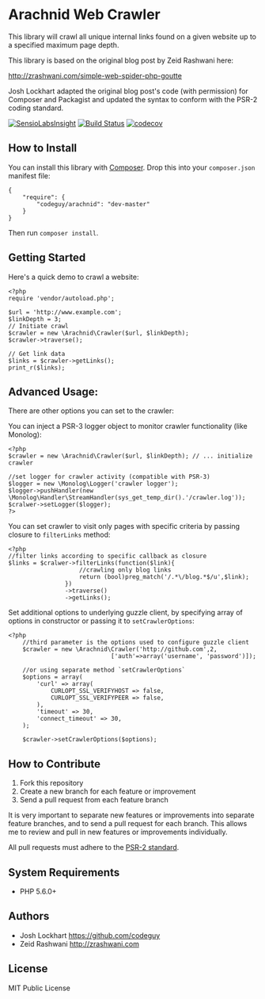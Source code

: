 # Arachnid Web Crawler

This library will crawl all unique internal links found on a given website
up to a specified maximum page depth.

This library is based on the original blog post by Zeid Rashwani here:

<http://zrashwani.com/simple-web-spider-php-goutte>

Josh Lockhart adapted the original blog post's code (with permission)
for Composer and Packagist and updated the syntax to conform with
the PSR-2 coding standard.

[![SensioLabsInsight](https://insight.sensiolabs.com/projects/8ff1e4b2-d8c8-4465-b9ea-f5db69c3c2d0/mini.png)](https://insight.sensiolabs.com/projects/8ff1e4b2-d8c8-4465-b9ea-f5db69c3c2d0)
[![Build Status](https://travis-ci.org/zrashwani/arachnid.svg?branch=master)](https://travis-ci.org/zrashwani/arachnid)
[![codecov](https://codecov.io/gh/zrashwani/arachnid/branch/master/graph/badge.svg)](https://codecov.io/gh/zrashwani/arachnid)

## How to Install

You can install this library with [Composer][composer]. Drop this into your `composer.json`
manifest file:

    {
        "require": {
            "codeguy/arachnid": "dev-master"
        }
    }

Then run `composer install`.

## Getting Started

Here's a quick demo to crawl a website:

    <?php
    require 'vendor/autoload.php';

    $url = 'http://www.example.com';
    $linkDepth = 3;
    // Initiate crawl    
    $crawler = new \Arachnid\Crawler($url, $linkDepth);
    $crawler->traverse();

    // Get link data
    $links = $crawler->getLinks();
    print_r($links);

## Advanced Usage:
   There are other options you can set to the crawler:

   You can inject a PSR-3 logger object to monitor crawler functionality (like Monolog):

    <?php    
    $crawler = new \Arachnid\Crawler($url, $linkDepth); // ... initialize crawler   

    //set logger for crawler activity (compatible with PSR-3)
    $logger = new \Monolog\Logger('crawler logger');
    $logger->pushHandler(new \Monolog\Handler\StreamHandler(sys_get_temp_dir().'/crawler.log'));
    $cralwer->setLogger($logger);
    ?>

   You can set crawler to visit only pages with specific criteria by passing closure to `filterLinks` method:

    <?php
    //filter links according to specific callback as closure
    $links = $cralwer->filterLinks(function($link){
                        //crawling only blog links
                        return (bool)preg_match('/.*\/blog.*$/u',$link); 
                    })
                    ->traverse()
                    ->getLinks();

   Set additional options to underlying guzzle client, by specifying array of options in constructor 
or passing it to `setCrawlerOptions`:


    <?php
        //third parameter is the options used to configure guzzle client
        $crawler = new \Arachnid\Crawler('http://github.com',2, 
                                 ['auth'=>array('username', 'password')]);
           
        //or using separate method `setCrawlerOptions`
        $options = array(
            'curl' => array(
                CURLOPT_SSL_VERIFYHOST => false,
                CURLOPT_SSL_VERIFYPEER => false,
            ),
            'timeout' => 30,
            'connect_timeout' => 30,
        );
                        
        $crawler->setCrawlerOptions($options);

## How to Contribute

1. Fork this repository
2. Create a new branch for each feature or improvement
3. Send a pull request from each feature branch

It is very important to separate new features or improvements into separate feature branches,
and to send a pull request for each branch. This allows me to review and pull in new features
or improvements individually.

All pull requests must adhere to the [PSR-2 standard][psr2].

## System Requirements

* PHP 5.6.0+

## Authors

* Josh Lockhart <https://github.com/codeguy>
* Zeid Rashwani <http://zrashwani.com>

## License

MIT Public License

[composer]: http://getcomposer.org/
[psr2]: https://github.com/php-fig/fig-standards/blob/master/accepted/PSR-2-coding-style-guide.md
